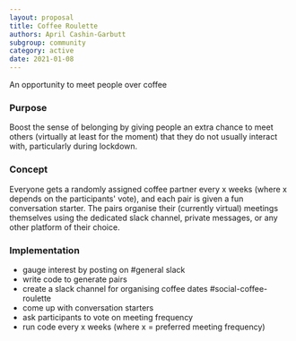 ```yaml
---
layout: proposal
title: Coffee Roulette
authors: April Cashin-Garbutt
subgroup: community
category: active
date: 2021-01-08
---
```


An opportunity to meet people over coffee

<!--end summary-->

### Purpose

Boost the sense of belonging by giving people an extra chance to meet others (virtually at least for the moment) that they do not usually interact with, particularly during lockdown.


### Concept

Everyone gets a randomly assigned coffee partner every x weeks (where x depends on the participants' vote), and each pair is given a fun conversation starter. The pairs organise their (currently virtual) meetings themselves using the dedicated slack channel, private messages, or any other platform of their choice.


### Implementation

- gauge interest by posting on #general slack 
- write code to generate pairs 
- create a slack channel for organising coffee dates #social-coffee-roulette
- come up with conversation starters
- ask participants to vote on meeting frequency
- run code every x weeks (where x = preferred meeting frequency)

